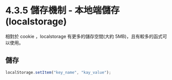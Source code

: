 # 4.3.5 儲存機制 - 本地端儲存\(localstorage\)

相對於 cookie ，localstorage 有更多的儲存空間\(大約 5MB\)，且有較多的函式可以使用。

## 儲存

```js
localStorage.setItem("key_name", "kay_value");
```



